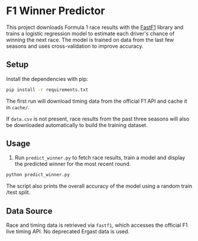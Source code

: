 # F1 Winner Predictor

This project downloads Formula 1 race results with the
[FastF1](https://github.com/theOehrly/Fast-F1) library and trains a logistic
regression model to estimate each driver's chance of winning the next race. The
model is trained on data from the last few seasons and uses cross-validation to
improve accuracy.

## Setup

Install the dependencies with pip:

```bash
pip install -r requirements.txt
```

The first run will download timing data from the official F1 API and cache it in
`cache/`.

If `data.csv` is not present, race results from the past three seasons will also
be downloaded automatically to build the training dataset.

## Usage

1. Run `predict_winner.py` to fetch race results, train a model and display the
   predicted winner for the most recent round.

```bash
python predict_winner.py
```

The script also prints the overall accuracy of the model using a random train
/test split.

## Data Source

Race and timing data is retrieved via `fastf1`, which accesses the official F1
live timing API. No deprecated Ergast data is used.
